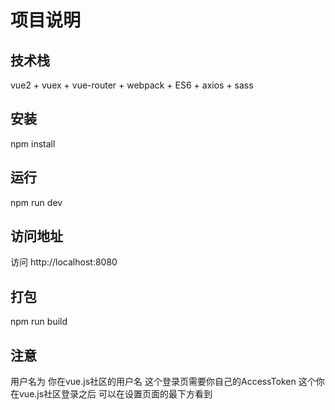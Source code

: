 # 项目说明

## 技术栈
vue2 + vuex + vue-router + webpack + ES6 + axios + sass 

## 安装
npm install

## 运行
npm run dev

## 访问地址

访问 http://localhost:8080

## 打包 
 npm run build
 

 ## 注意
 用户名为 你在vue.js社区的用户名
 这个登录页需要你自己的AccessToken 这个你在vue.js社区登录之后 可以在设置页面的最下方看到
